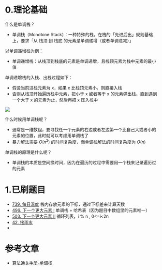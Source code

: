 # 0.理论基础

什么是单调栈？
- 单调栈（Monotone Stack）：一种特殊的栈。在栈的「先进后出」规则基础上，要求「从 栈顶 到 栈底 的元素是单调递增（或者单调递减）」

以单调递增栈为例：
- 单调递增栈：从栈顶到栈底的元素是单调递增，且栈顶元素为栈中元素的最小值

单调递增栈的入栈、出栈过程如下：
- 假设当前进栈元素为 x，如果 x 比栈顶元素小，则直接入栈
- 否则从栈顶开始遍历栈中元素，把小于 x 或者等于 x 的元素弹出栈，直到遇到一个大于 x 的元素为止，然后再把 x 压入栈中

![](https://qcdn.itcharge.cn/images/20220107101219.png)

什么时候用单调栈呢？
- 通常是一维数组，要寻找任一个元素的右边或者左边第一个比自己大或者小的元素的位置，此时就可以考虑用单调栈了
- 暴力解法需要 $O(n^2)$ 的时间复杂度，而单调栈解法的时间复杂度为 $O(n)$ 

单调栈的原理是什么呢？
- 单调栈的本质是空间换时间，因为在遍历的过程中需要用一个栈来记录遍历过的元素

# 1.已刷题目
- [739. 每日温度](https://leetcode.cn/problems/daily-temperatures/submissions/) 栈内存放元素的下标，通过下标差来计算天数
- [496. 下一个更大元素 I](https://leetcode.cn/problems/next-greater-element-i/submissions/) 单调栈 + 哈希表（因为题目中数组里的元素唯一）
- [503. 下一个更大元素 II](https://leetcode.cn/problems/next-greater-element-ii/description/) 循环列表，i % n ,  0<=i<2n
- [42. 接雨水](https://leetcode.cn/problems/trapping-rain-water/submissions/)
- 


# 参考文章
- [算法通关手册-单调栈](https://github.com/NAMZseng/LeetCode-Py/blob/main/Contents/03.Stack/02.Monotone-Stack/01.Monotone-Stack.md)
